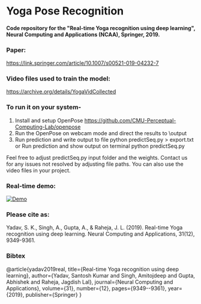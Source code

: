 # Yoga Pose Recognition
#### Code repository for the "Real-time Yoga recognition using deep learning", Neural Computing and Applications (NCAA), Springer, 2019.

### Paper: 
https://link.springer.com/article/10.1007/s00521-019-04232-7

### Video files used to train the model:
https://archive.org/details/YogaVidCollected

### To run it on your system-

1. Install and setup OpenPose https://github.com/CMU-Perceptual-Computing-Lab/openpose
2. Run the OpenPose on webcam mode and direct the results to \output
3. Run prediction and write output to file python predictSeq.py > export.txt
   or Run prediction and show output on terminal python predictSeq.py

Feel free to adjust predictSeq.py input folder and the weights. Contact us for any issues not resolved by adjusting file paths.
You can also use the video files in your project.

### Real-time demo:

[![Demo](https://img.youtube.com/vi/C_629XEmd1Q/maxresdefault.jpg)](https://youtu.be/C_629XEmd1Q)

### Please cite as:

Yadav, S. K., Singh, A., Gupta, A., & Raheja, J. L. (2019). Real-time Yoga recognition using deep learning. Neural Computing and Applications, 31(12), 9349-9361.

### Bibtex

@article{yadav2019real,
  title={Real-time Yoga recognition using deep learning},
  author={Yadav, Santosh Kumar and Singh, Amitojdeep and Gupta, Abhishek and Raheja, Jagdish Lal},
  journal={Neural Computing and Applications},
  volume={31},
  number={12},
  pages={9349--9361},
  year={2019},
  publisher={Springer}
}

